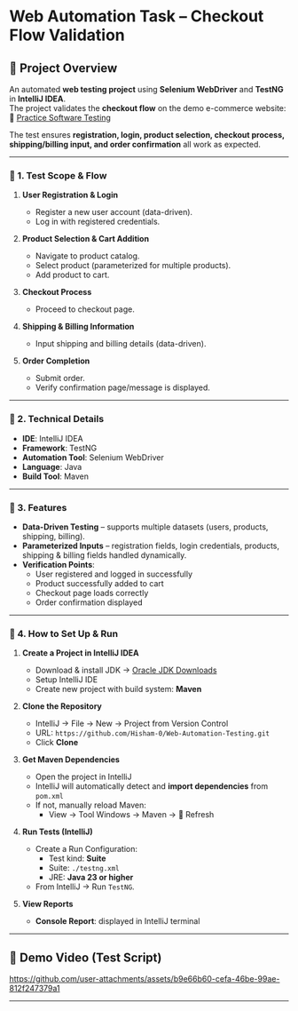 # Web Automation Task – Checkout Flow Validation

## 📌 Project Overview

An automated **web testing project** using **Selenium WebDriver** and **TestNG** in **IntelliJ IDEA**.  
The project validates the **checkout flow** on the demo e-commerce website:  
🔗 [Practice Software Testing](https://practicesoftwaretesting.com/)

The test ensures **registration, login, product selection, checkout process, shipping/billing input, and order confirmation** all work as expected.

---

### 🔹 1. Test Scope & Flow

1. **User Registration & Login**

   - Register a new user account (data-driven).
   - Log in with registered credentials.

2. **Product Selection & Cart Addition**

   - Navigate to product catalog.
   - Select product (parameterized for multiple products).
   - Add product to cart.

3. **Checkout Process**

   - Proceed to checkout page.

4. **Shipping & Billing Information**

   - Input shipping and billing details (data-driven).

5. **Order Completion**
   - Submit order.
   - Verify confirmation page/message is displayed.

---

### 🔹 2. Technical Details

- **IDE**: IntelliJ IDEA
- **Framework**: TestNG
- **Automation Tool**: Selenium WebDriver
- **Language**: Java
- **Build Tool**: Maven

---

### 🔹 3. Features

- **Data-Driven Testing** – supports multiple datasets (users, products, shipping, billing).
- **Parameterized Inputs** – registration fields, login credentials, products, shipping & billing fields handled dynamically.
- **Verification Points**:
  - User registered and logged in successfully
  - Product successfully added to cart
  - Checkout page loads correctly
  - Order confirmation displayed

---

### 🔹 4. How to Set Up & Run

1. **Create a Project in IntelliJ IDEA**

   - Download & install JDK → [Oracle JDK Downloads](https://www.oracle.com/java/technologies/downloads/)
   - Setup IntelliJ IDE
   - Create new project with build system: **Maven**

2. **Clone the Repository**

   - IntelliJ → File → New → Project from Version Control
   - URL: `https://github.com/Hisham-0/Web-Automation-Testing.git`
   - Click **Clone**

3. **Get Maven Dependencies**

   - Open the project in IntelliJ
   - IntelliJ will automatically detect and **import dependencies** from `pom.xml`
   - If not, manually reload Maven:
     - View → Tool Windows → Maven → 🔄 Refresh

4. **Run Tests (IntelliJ)**

   - Create a Run Configuration:
     - Test kind: **Suite**
     - Suite: `./testng.xml`
     - JRE: **Java 23 or higher**
   - From IntelliJ → Run `TestNG`.

5. **View Reports**
   - **Console Report**: displayed in IntelliJ terminal

---

## 🎥 Demo Video (Test Script)

https://github.com/user-attachments/assets/b9e66b60-cefa-46be-99ae-812f247379a1

---
